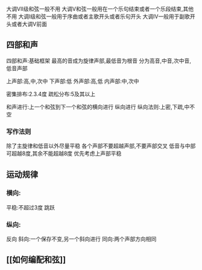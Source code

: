 大调Ⅶ级和弦一般不用
大调Ⅴ和弦一般用在一个乐句结束或者一个乐段结束,其他不用
大调Ⅰ级和弦一般用于序曲或者主歌开头或者乐句开头
大调Ⅳ一般用于副歌开头或者大调Ⅴ前面

## 四部和声
四部和声:基础框架
最高的音成为旋律声部,最低音为根音
分为高音,中音,次中音,低音声部

上声部:高,中,次中
下声部:低
外声部:高,低
内声部:中,次中

密集排布:2.3.4度
疏松分布:5及其以上

和声进行:上一个和弦到下一个和弦的横向进行
纵向进行
纵向法则:上密,下疏,中不空

### 写作法则
除了主旋律和低音以外尽量平稳
各个声部不要超越声部,不要声部交叉
低音与中部可超越8度,其余不能超越8度
优先考虑上声部平稳


## 运动规律
### 横向:
平稳:不超过3度
跳跃

### 纵向:
反向
斜向:一个保存不变,另一个斜向进行
同向:两个声部方向相同

## [[如何编配和弦]]